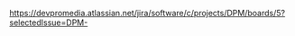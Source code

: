https://devpromedia.atlassian.net/jira/software/c/projects/DPM/boards/5?selectedIssue=DPM-<issue-number>

